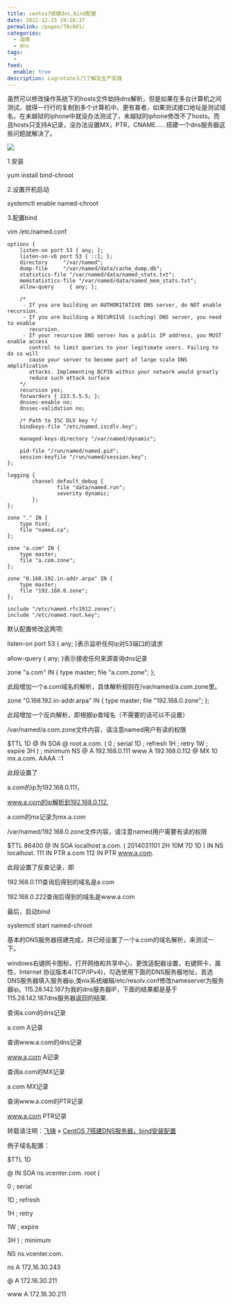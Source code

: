 ```yaml
---
title: centos7搭建dns,bind配置
date: 2022-12-15 19:18:37
permalink: /pages/78c801/
categories:
  - 运维
  - dns
tags:
  - 
feed:
  enable: true
description: Logrotate入门了解及生产实践
---
```


虽然可以修改操作系统下的hosts文件劫持dns解析，但是如果在多台计算机之间测试，就得一行行的复制到多个计算机中。更有甚者，如果测试接口地址是测试域名，在未越狱的iphone中就没办法测试了，未越狱的iphone修改不了hosts。而且hosts只支持A记录，没办法设置MX，PTR，CNAME……搭建一个dns服务器这些问题就解决了。

![](http://pic.zzppjj.top/LightPicture/2023/01/c61083c823f2ed94.png)

1.安装

yum install bind-chroot

2.设置开机启动

systemctl enable named-chroot

3.配置bind

vim /etc/named.conf

```roboconf
options {
    listen-on port 53 { any; };
    listen-on-v6 port 53 { ::1; };
    directory     "/var/named";
    dump-file     "/var/named/data/cache_dump.db";
    statistics-file "/var/named/data/named_stats.txt";
    memstatistics-file "/var/named/data/named_mem_stats.txt";
    allow-query     { any; };

    /* 
     - If you are building an AUTHORITATIVE DNS server, do NOT enable recursion.
     - If you are building a RECURSIVE (caching) DNS server, you need to enable 
       recursion. 
     - If your recursive DNS server has a public IP address, you MUST enable access 
       control to limit queries to your legitimate users. Failing to do so will
       cause your server to become part of large scale DNS amplification 
       attacks. Implementing BCP38 within your network would greatly
       reduce such attack surface 
    */
    recursion yes;
    forwarders { 223.5.5.5; };
    dnssec-enable no;
    dnssec-validation no;

    /* Path to ISC DLV key */
    bindkeys-file "/etc/named.iscdlv.key";

    managed-keys-directory "/var/named/dynamic";

    pid-file "/run/named/named.pid";
    session-keyfile "/run/named/session.key";
};

logging {
        channel default_debug {
                file "data/named.run";
                severity dynamic;
        };
};

zone "." IN {
    type hint;
    file "named.ca";
};

zone "a.com" IN {
    type master;
    file "a.com.zone";
};

zone "0.168.192.in-addr.arpa" IN {
    type master;
    file "192.168.0.zone";
};

include "/etc/named.rfc1912.zones";
include "/etc/named.root.key";
```

默认配置修改这两项:

listen-on port 53 { any; }表示监听任何ip对53端口的请求

allow-query { any; }表示接收任何来源查询dns记录

zone "a.com" IN { type master; file "a.com.zone"; };

此段增加一个a.com域名的解析，具体解析规则在/var/named/a.com.zone里。

zone "0.168.192.in-addr.arpa" IN { type master; file "192.168.0.zone"; };

此段增加一个反向解析，即根据ip查域名（不需要的话可以不设置）

/var/named/a.com.zone文件内容，请注意named用户有读的权限

$TTL 1D @ IN SOA @ root.a.com. ( 0 ; serial 1D ; refresh 1H ; retry 1W ; expire 3H ) ; minimum
 NS @ A 192.168.0.111 www A 192.168.0.112 @ MX 10 mx.a.com. AAAA ::1

此段设置了

a.com的ip为192.168.0.111，

www.a.com的ip解析到192.168.0.112,

a.com的mx记录为mx.a.com

/var/named/192.168.0.zone文件内容，请注意named用户需要有读的权限

$TTL 86400 @ IN SOA localhost a.com. ( 2014031101 2H 10M 7D 1D ) IN NS localhost. 111 IN PTR a.com 112 IN PTR www.a.com.

此段设置了反查记录，即

192.168.0.111查询后得到的域名是a.com

192.168.0.222查询后得到的域名是www.a.com

最后，启动bind

systemctl start named-chroot

基本的DNS服务器搭建完成，并已经设置了一个a.com的域名解析，来测试一下。

windows右键网卡图标，打开网络和共享中心，更改适配器设置，右键网卡，属性，Internet 协议版本4(TCP/IPv4)，勾选使用下面的DNS服务器地址，首选DNS服务器填入服务器ip,类nix系统编辑/etc/resolv.conf修改nameserver为服务器ip。115.28.142.187为我的dns服务器IP，下面的结果都是基于115.28.142.187dns服务器返回的结果.

查询a.com的dns记录

a.com A记录

查询www.a.com的dns记录

www.a.com A记录

查询a.com的MX记录

a.com MX记录

查询www.a.com的PTR记录

www.a.com PTR记录

转载请注明：[飞嗨](https://blog.feehi.com/) » [CentOS 7搭建DNS服务器，bind安装配置](https://blog.feehi.com/linux/678.html)

例子域名配置：

$TTL 1D

@ IN SOA ns.vcenter.com. root (

0 ; serial

1D ; refresh

1H ; retry

1W ; expire

3H ) ; minimum

NS ns.vcenter.com.

ns A 172.16.30.243

@ A 172.16.30.211

www A 172.16.30.211
